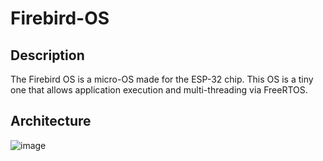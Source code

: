 # Firebird-OS

## Description
The Firebird OS is a micro-OS made for the ESP-32 chip. This OS is a tiny one that allows application execution and multi-threading via FreeRTOS.  


## Architecture

![image](https://github.com/Pangauwin/Firebird-OS/assets/65062595/dcd20b80-f45e-4b73-86a8-fc0fc5355acd)
